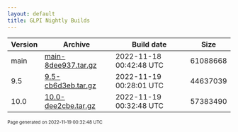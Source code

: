 ```yaml
---
layout: default
title: GLPI Nightly Builds
---
```


Version|Archive|Build date|Size
---|---|---|---
main|[main-8dee937.tar.gz](main-8dee937.tar.gz)|2022-11-18 00:42:48 UTC|61088668
9.5|[9.5-cb6d3eb.tar.gz](9.5-cb6d3eb.tar.gz)|2022-11-19 00:28:01 UTC|44637039
10.0|[10.0-dee2cbe.tar.gz](10.0-dee2cbe.tar.gz)|2022-11-19 00:32:48 UTC|57383490

<font size="1">Page generated on 2022-11-19 00:32:48 UTC</font>
